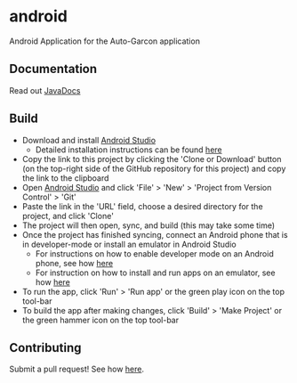 # android
Android Application for the Auto-Garcon application

## Documentation
Read out [JavaDocs](https://auto-garcon.github.io/android/)

## Build
* Download and install [Android Studio](https://developer.android.com/studio)
  * Detailed installation instructions can be found [here](https://developer.android.com/studio/install)
* Copy the link to this project by clicking the 'Clone or Download' button (on the top-right side of the GitHub repository for this project) and copy the link to the clipboard
* Open [Android Studio](https://developer.android.com/studio) and click 'File' > 'New' > 'Project from Version Control' > 'Git' 
* Paste the link in the 'URL' field, choose a desired directory for the project, and click 'Clone'
* The project will then open, sync, and build (this may take some time)
* Once the project has finished syncing, connect an Android phone that is in developer-mode or install an emulator in Android Studio
  * For instructions on how to enable developer mode on an Android phone, see how [here](https://developer.android.com/studio/debug/dev-options)
  * For instruction on how to install and run apps on an emulator, see how [here](https://developer.android.com/studio/run/emulator)
* To run the app, click 'Run' > 'Run app' or the green play icon on the top tool-bar
* To build the app after making changes, click 'Build' > 'Make Project' or the green hammer icon on the top tool-bar

## Contributing
Submit a pull request! See how [here](https://zachmsorenson.github.io/tutorials/github). 


